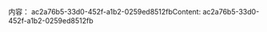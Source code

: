 <span data-ttu-id="195be-101">内容： ac2a76b5-33d0-452f-a1b2-0259ed8512fb</span><span class="sxs-lookup"><span data-stu-id="195be-101">Content: ac2a76b5-33d0-452f-a1b2-0259ed8512fb</span></span>